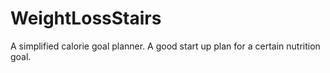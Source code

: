 # WeightLossStairs
 A simplified calorie goal planner.  A good start up plan for a certain nutrition goal.
